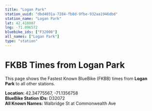 ```yaml
---
title: "Logan Park"
station_uuid: "dbd4031a-7284-fb8d-9fbe-932aa1946dbd"
station_name: "Logan Park"
lat: 42.418007
lng: -71.096572
bluebike_ids: ["F32008"]
all_names: ["Logan Park"]
type: "station"
---
```


# FKBB Times from Logan Park

This page shows the Fastest Known BlueBike (FKBB) times from **Logan Park** to all other stations.

**Location:** 42.34775567, -71.1356758  
**BlueBike Station IDs:** D32072  
**All Known Names:** Walbridge St at Commonwealth Ave

